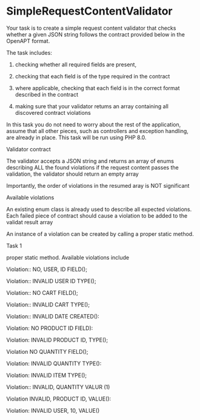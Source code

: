 # SimpleRequestContentValidator

Your task is to create a simple request content validator that checks whether a given JSON string follows the contract provided below in the OpenAPT format.

The task includes:

1. checking whether all required fields are present,

2. checking that each field is of the type required in the contract

3. where applicable, checking that each field is in the correct format described in the contract

4. making sure that your validator retums an array containing all discovered contract violations

In this task you do not need to worry about the rest of the application, assume that all other pieces, such as controllers and exception handling, are already in place. This task will be run using PHP 8.0.

Validator contract

The validator accepts a JSON string and returns an array of enums describing ALL the found violations if the request content passes the validation, the validator should return an empty array

Importantly, the order of violations in the resumed aray is NOT significant

Available violations

An existing enum class is already used to describe all expected violations. Each failed piece of contract should cause a violation to be added to the validat result array

An instance of a violation can be created by calling a proper static method. 

Task 1

proper static method. Available violations include

Violation:: NO, USER, ID FIELD();

Violation:: INVALID USER ID TYPE();

Violation:: NO CART FIELD();

Violation:: INVALID CART TYPE();

Violation:: INVALID DATE CREATED():

Violation: NO PRODUCT ID FIELD):

Violation: INVALID PRODUCT ID, TYPE();

Violation NO QUANTITY FIELD();

Violation: INVALID QUANTITY TYPE():

Violation: INVALID ITEM TYPE();

Violation:: INVALID, QUANTITY VALUR (1)

Violation INVALID, PRODUCT ID, VALUE():

Violation: INVALID USER, 10, VALUE()


